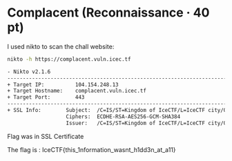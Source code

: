 # Complacent (Reconnaissance · 40 pt)

I used nikto to scan the chall website:
```bash
nikto -h https://complacent.vuln.icec.tf

- Nikto v2.1.6
---------------------------------------------------------------------------
+ Target IP:          104.154.248.13
+ Target Hostname:    complacent.vuln.icec.tf
+ Target Port:        443
---------------------------------------------------------------------------
+ SSL Info:        Subject:  /C=IS/ST=Kingdom of IceCTF/L=IceCTF city/O=Secret IceCTF Buisness Corp/OU=Flag: IceCTF{this_1nformation_wasnt_h1dd3n_at_a11}/CN=complacent.icec.tf
                   Ciphers:  ECDHE-RSA-AES256-GCM-SHA384
                   Issuer:   /C=IS/ST=Kingdom of IceCTF/L=IceCTF city/O=Secret IceCTF Buisness Corp/OU=Flag: IceCTF{this_1nformation_wasnt_h1dd3n_at_a11}/CN=complacent.icec.tf
```
                   
Flag was in SSL Certificate

The flag is : IceCTF{this_1nformation_wasnt_h1dd3n_at_a11}

